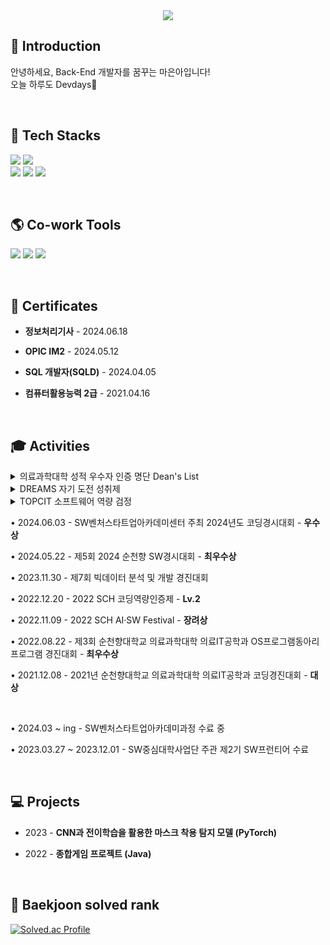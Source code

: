 <div align=center>
<img src="https://capsule-render.vercel.app/api?type=waving&color=auto&height=150&section=header&fontSize=70" />	
</div>

## 🎨 Introduction 
안녕하세요, Back-End 개발자를 꿈꾸는 마은아입니다! <br>
오늘 하루도 Devdays🌼

<br>

## 🍁 Tech Stacks 
<img src="https://img.shields.io/badge/spring-6DB33F?style=for-the-badge&logo=spring&logoColor=white"> <img src="https://img.shields.io/badge/springboot-6DB33F?style=for-the-badge&logo=springboot&logoColor=white"><br>
<img src="https://img.shields.io/badge/C++-00599C?style=for-the-badge&logo=c%2B%2B&logoColor=white"> <img src="https://img.shields.io/badge/Python-3776AB?style=for-the-badge&logo=Python&logoColor=white"/> <img src="https://img.shields.io/badge/MySQL-4479A1?style=for-the-badge&logo=MySQL&logoColor=white" />
	
<br>

## 🌎 Co-work Tools 
<img src="https://img.shields.io/badge/notion-000000?style=for-the-badge&logo=notion&logoColor=white"> <img src="https://img.shields.io/badge/Discord-5865F2?style=for-the-badge&logo=Discord&logoColor=white"/> <img src="https://img.shields.io/badge/github-181717?style=for-the-badge&logo=github&logoColor=white">

<br>

## 📄 Certificates 
- **정보처리기사** - 2024.06.18 <br>

- **OPIC IM2** - 2024.05.12 <br>

- **SQL 개발자(SQLD)** - 2024.04.05 <br>

- **컴퓨터활용능력 2급** - 2021.04.16 <br>

<br>

## 🎓 Activities 
<details>
  <summary> 의료과학대학 성적 우수자 인증 명단 Dean's List </summary>
	
  • 2024.02.29 - 2023학년도 2학기 <br>
	
  • 2023.08.28 - 2023학년도 1학기 <br>
  
  • 2023.02.28 - 2022학년도 2학기 <br>
  
  • 2022.08.31 - 2022학년도 1학기 <br>
</details>
<details>
  <summary> DREAMS 자기 도전 성취제 </summary>
	
  • 2024.01.05 - 2023학년도 2학기 DREAMS 자기 도전 성취제 - **장려상** <br>
	
  • 2023.08.04 - 2023학년도 1학기 DREAMS 자기 도전 성취제 - **우수상** <br>
</details>
<details>
  <summary> TOPCIT 소프트웨어 역량 검정 </summary>
	
  • 2024.05.18 - 21회 정기평가 TOPCIT 소프트웨어 역량 검정 - **533점 (수준 3)** <br>
	
  • 2023.10.28 - 20회 정기평가 TOPCIT 소프트웨어 역량 검정 - **488점 (수준 3)** <br>

  • 2023.05.20 - 19회 정기평가 TOPCIT 소프트웨어 역량 검정 - **256점 (수준 2)** <br>

  • 2022.10.29 - 18회 정기평가 TOPCIT 소프트웨어 역량 검정 - **205점 (수준 2)** <br>
</details>

• 2024.06.03 - SW벤처스타트업아카데미센터 주최 2024년도 코딩경시대회 - **우수상** <br>

• 2024.05.22 - 제5회 2024 순천향 SW경시대회 - **최우수상** <br>

• 2023.11.30 - 제7회 빅데이터 분석 및 개발 경진대회 <br>

• 2022.12.20 - 2022 SCH 코딩역량인증제 - **Lv.2** <br>

• 2022.11.09 - 2022 SCH AI·SW Festival - **장려상** <br>

• 2022.08.22 - 제3회 순천향대학교 의료과학대학 의료IT공학과 OS프로그램동아리 프로그램 경진대회 - **최우수상** <br>

• 2021.12.08 - 2021년 순천향대학교 의료과학대학 의료IT공학과 코딩경진대회 - **대상** <br>

<br>

• 2024.03 ~ ing - SW벤처스타트업아카데미과정 수료 중<br>

• 2023.03.27 ~ 2023.12.01 - SW중심대학사업단 주관 제2기 SW프런티어 수료 <br>

<br>

## 💻 Projects 
- 2023 - **CNN과 전이학습을 활용한 마스크 착용 탐지 모델 (PyTorch)** <br>

- 2022 - **종합게임 프로젝트 (Java)** <br>

<br>

## 👑 Baekjoon solved rank 
[![Solved.ac Profile](http://mazassumnida.wtf/api/v2/generate_badge?boj=bs03127)](https://solved.ac/bs03127)

<!--
<div>
<h3>📖 Git 📖</h3>
	
![Anurag's GitHub stats](https://github-readme-stats.vercel.app/api?username=mana4408&hide=contribs,prs&show_icons=true&theme=graywhite)
</div>
--!>
